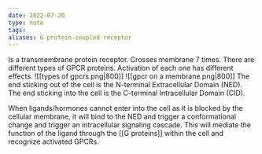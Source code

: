 ```yaml
---
date: 2022-07-20
type: note
tags: 
aliases: G protein-coupled receptor
---
```


Is a transmembrane protein receptor. Crosses membrane 7 times.
There are different types of GPCR proteins. Activation of each one has different effects.
![[types of gpcrs.png|800]]
![[gpcr on a membrane.png|800]]
The end sticking out of the cell is the N-terminal Extracellular Domain (NED).
The end sticking into the cell is the C-terminal Intracellular Domain (CID).

When ligands/hormones cannot enter into the cell as it is blocked by the cellular membrane, it will bind to the NED and trigger a conformational change and trigger an intracellular signaling cascade. This will mediate the function of the ligand through the [[G proteins]] within the cell and recognize activated GPCRs.
